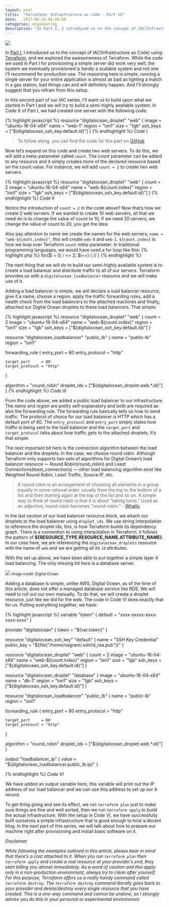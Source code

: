 ```yaml
---
layout: post
title:  "Terraform: Infrastructure as code - Part II"
date:   2017-06-24 04:00:00
categories: engineering
description: "In Part I, I introduced us to the concept of IAC(Infrastructure as Code) using Terraform, and we explored the awesomeness of Terraform"
---
```

<img src="{{ site.url }}/assets/article_images/terraform/terraform.png"/>

In [Part I](http://cyberomin.github.io/engineering/2017/05/29/terraform-introduction.html), I introduced us to the concept of IAC(Infrastructure as Code) using [Terraform](https://www.terraform.io/), and we explored the awesomeness of Terraform. While the code we used in Part I for provisioning a simple server did work very well, the system we eventually provisioned is hardly a scalable system and not one I’ll recommend for production use. The reasoning here is simple, running a single server for your entire application is almost as bad as lighting a match in a gas station, bad things can and will definitely happen. And I’ll strongly suggest that you refrain from this setup. 

In this second part of our IAC series, I’ll want us to build upon what we started in Part I and we will try to build a semi-highly available system. In Code X of Part I, we had created one server with the following code:

{% highlight javascript %}
resource "digitalocean_droplet" "web" {
  image    = "ubuntu-16-04-x64"
  name     = "web-1"
  region   = "lon1"
  size     = "1gb"
  ssh_keys = ["${digitalocean_ssh_key.default.id}"]
}
{% endhighlight %}
*Code I*

>To follow along, you can find the code for this part on [GitHub](https://github.com/cyberomin/terraform/tree/master/part-ii)

Now let’s expand on this code and create two web servers. To do this, we will add a meta-parameter called `count`. The count parameter can be added to any resource and it simply creates more of the declared resource based on the count value. For instance, we will add `count = 2` to create two web servers. 

{% highlight javascript %}
resource "digitalocean_droplet" "web" {
  count    = 2
  image    = "ubuntu-16-04-x64"
  name     = "web-${count.index}"
  region   = "lon1"
  size     = "1gb"
  ssh_keys = ["${digitalocean_ssh_key.default.id}"]
}
{% endhighlight %}
*Code II*

Notice the introduction of `count = 2` in the code above? Now that’s how we create 2 web servers. If we wanted to create 10 web servers, all that we need do is to change the value of count to 10, if we need 20 servers, we change the value of count to 20, you get the idea. 

Also pay attention to name we create the names for the web servers; `name = "web-${count.index}"`, this will create `web-0` and `web-1`. `${count.index}` is how we loop over Terraform `count` meta-parameter. In traditional programming languages, we would have used a for loop like this:
{% highlight php %}
for($i = 0; i <= 2; $i++) {
 //
}
{% endhighlight %} 

The next thing that we will do to build our semi-highly available system is to create a load balancer and distribute traffic to all of our servers. Terraform provides us with a `digitalocean_loadbalancer` resource and we will make use of it.

Adding a load balancer is simple, we will declare a load balancer resource, give it a name, choose a region, apply the traffic forwarding rules, add a health check from the load balancers to the attached machines and finally, attached our Digital Ocean droplets to these load balancers. That simple. 

{% highlight javascript %}
resource "digitalocean_droplet" "web" {
  count    = 2
  image    = "ubuntu-16-04-x64"
  name     = "web-${count.index}"
  region   = "lon1"
  size     = "1gb"
  ssh_keys = ["${digitalocean_ssh_key.default.id}"]
}

resource "digitalocean_loadbalancer" "public_lb" {
  name   = "public-lb"
  region = "lon1"

  forwarding_rule {
    entry_port     = 80
    entry_protocol = "http"

    target_port     = 80
    target_protocol = "http"
  }

  algorithm   = "round_robin"
  droplet_ids = ["${digitalocean_droplet.web.*.id}"]
}
{% endhighlight %}
*Code III*

From the code above, we added a public load balancer to our infrastructure. The *name* and *region* are pretty self-explanatory and both are required as also the forwarding rule. The forwarding rule basically tells us how to send traffic. The protocol of choice for our load balancer is HTTP which has a default port of 80. The `entry_protocol` and `entry_port` simply states how traffic is being sent to the load balancer and the `target_port` and `target_protocol` talks about how traffic gets to the attached droplets. It’s that simple. 

The next important bit here is the connection algorithm between the load balancer and the droplets. In the case, we choose round robin. Although Terraform only supports two sets of algorithms for Digital Ocean’s load balancer resource &mdash; Round Robin(round_robin) and Least Connections(least_connections) &mdash; other load balancing algorithm exist like Weighted Round Robin, Least Traffic, Source IP, etc.  

>A round robin is an arrangement of choosing all elements in a group equally in some rational order, usually from the top to the bottom of a list and then starting again at the top of the list and so on. A simple way to think of round robin is that it is about "taking turns." Used as an adjective, round robin becomes "round-robin.” - [WhatIs](http://whatis.techtarget.com/definition/round-robin).

In the last section of our load balancer resource block, we attach our droplets to the load balancer using `droplet_ids`. We use string interpolation to reference the droplet ids, this, is how Terraform builds its dependency graph. There is a convention to using interpolation in Terraform, it follows the pattern of **${RESOURCE_TYPE.RESOURCE_NAME.ATTRIBUTE_NAME}**. In our case here, we are referencing the `digitalocean_droplets` resource with the name of `web` and we are getting all its `id` attributes. 

With the set up above, we have been able to put together a simple layer 4 load balancing. The only missing bit here is a database server. 

<img src="{{ site.url }}/assets/article_images/terraform/load_balancing.png"/>
<small>Image credit: Digital Ocean</small>

Adding a database is simple, unlike AWS, Digital Ocean, as of the time of this article, does not offer a managed database service like RDS. We will need to roll out our own manually. To do that, we will create a droplet resource, just like we did for the web. The code in Code VI does exactly that for us. Putting everything together, we have:

{% highlight javascript %}
variable "token" {
  default = "xxxx-xxxxx-xxxx-xxxx-xxxx"
}

provider "digitalocean" {
  token = "${var.token}"
}

resource "digitalocean_ssh_key" "default" {
  name       = "SSH Key Credential"
  public_key = "${file("/home/vagrant/.ssh/id_rsa.pub")}"
}

resource "digitalocean_droplet" "web" {
  count    = 2
  image    = "ubuntu-16-04-x64"
  name     = "web-${count.index}"
  region   = "lon1"
  size     = "1gb"
  ssh_keys = ["${digitalocean_ssh_key.default.id}"]
}

resource "digitalocean_droplet" "database" {
  image    = "ubuntu-16-04-x64"
  name     = "db-1"
  region   = "lon1"
  size     = "1gb"
  ssh_keys = ["${digitalocean_ssh_key.default.id}"]
}

resource "digitalocean_loadbalancer" "public_lb" {
  name   = "public-lb"
  region = "lon1"

  forwarding_rule {
    entry_port     = 80
    entry_protocol = "http"

    target_port     = 80
    target_protocol = "http"
  }

  algorithm   = "round_robin"
  droplet_ids = ["${digitalocean_droplet.web.*.id}"]
}

output "loadbalancer_ip" {
  value = "${digitalocean_loadbalancer.public_lb.ip}"
}

{% endhighlight %}
*Code VI*

We have added an output variable here, this variable will print out the IP address of our load balancer and we can use this address to set up our A record. 

To get thing going and see its effect, we run `terraform plan` just to make sure things are fine and well sorted, then we run `terraform apply` to build the actual infrastructure. With the setup in Code VI, we have successfully built ourselves a simple infrastructure that is good enough to host a decent blog. In the next part of this series, we will talk about how to prepare our machine right after provisioning and install basic software on it. 


*Disclaimer*

*While following the examples outlined in this article, please bear in mind that there’s a cost attached to it. When you run `terraform plan` then `terraform apply` and create a real resource at your provider’s end, they start billing you almost immediately. As a word of caution and this apply only in a non-production environment, always try to clean after yourself. For this purpose, Terraform offers us a really handy command called `terraform destroy`. The `terraform destroy` command literally goes back to your provider and delete/destroy every single resource that you have created.  This is a one-way command and cannot be undone, so I strongly advise you do this in your personal or experimental environment.*
